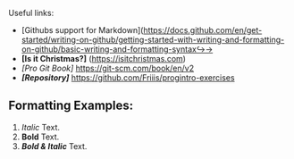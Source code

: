 Useful links:
- [Githubs support for
Markdown](https://docs.github.com/en/get-started/writing-on-github/getting-started-with-writing-and-formatting-on-github/basic-writing-and-formatting-syntax↪→
- **[Is it Christmas?]** (https://isitchristmas.com)
- *[Pro Git Book]* https://git-scm.com/book/en/v2
- ***[Repository]*** https://github.com/Friiis/progintro-exercises

 ## Formatting Examples:
1. *Italic* Text.
2. **Bold** Text.
3. ***Bold & Italic*** Text.
